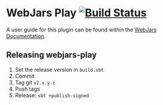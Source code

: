 WebJars Play
[![Build Status](https://travis-ci.org/webjars/webjars-play.svg?branch=master)](https://travis-ci.org/webjars/webjars-play)
============

A user guide for this plugin can be found within the [WebJars Documentation](http://www.webjars.org/documentation).


Releasing webjars-play
----------------------

1. Set the release version in `build.sbt`
2. Commit
3. Tag git `v2.x.y-z`
4. Push tags
5. Release: `sbt +publish-signed`
